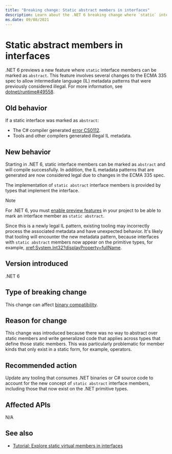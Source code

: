 ```yaml
---
title: "Breaking change: Static abstract members in interfaces"
description: Learn about the .NET 6 breaking change where `static` interface members can now be marked `abstract`.
ms.date: 09/08/2021
---
```

# Static abstract members in interfaces

.NET 6 previews a new feature where `static` interface members can be marked as `abstract`. This feature involves several changes to the ECMA 335 spec to allow intermediate language (IL) metadata patterns that were previously considered illegal. For more information, see [dotnet/runtime#49558](https://github.com/dotnet/runtime/issues/49558).

## Old behavior

If a static interface was marked as `abstract`:

- The C# compiler generated [error CS0112](../../../../csharp/misc/cs0112.md).
- Tools and other compilers generated illegal IL metadata.

## New behavior

Starting in .NET 6, static interface members can be marked as `abstract` and will compile successfully. In addition, the IL metadata patterns that are generated are now considered legal due to changes in the ECMA 335 spec.

The implementation of `static abstract` interface members is provided by types that implement the interface.

> [!NOTE]
> For .NET 6, you must [enable preview features](../../../project-sdk/msbuild-props.md#enablepreviewfeatures) in your project to be able to mark an interface member as `static abstract`.

Since this is a newly legal IL pattern, existing tooling may incorrectly process the associated metadata and have unexpected behavior. It's likely that tooling will encounter the new metadata pattern, because interfaces with `static abstract` members now appear on the primitive types, for example, <xref:System.Int32?displayProperty=fullName>.

## Version introduced

.NET 6

## Type of breaking change

This change can affect [binary compatibility](../../categories.md#binary-compatibility).

## Reason for change

This change was introduced because there was no way to abstract over static members and write generalized code that applies across types that define those static members. This was particularly problematic for member kinds that only exist in a static form, for example, operators.

## Recommended action

Update any tooling that consumes .NET binaries or C# source code to account for the new concept of `static abstract` interface members, including those that now exist on the .NET primitive types.

## Affected APIs

N/A

## See also

- [Tutorial: Explore static virtual members in interfaces](../../../../csharp/whats-new/tutorials/static-virtual-interface-members.md)
